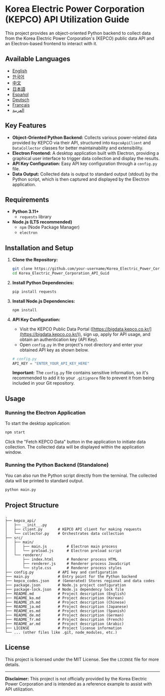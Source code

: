 # Korea Electric Power Corporation (KEPCO) API Utilization Guide

This project provides an object-oriented Python backend to collect data from the Korea Electric Power Corporation's (KEPCO) public data API and an Electron-based frontend to interact with it.

## Available Languages

*   [English](README.md)
*   [한국어](docs/README_ko.md)
*   [中文](docs/README_zh.md)
*   [日本語](docs/README_ja.md)
*   [Español](docs/README_es.md)
*   [Deutsch](docs/README_de.md)
*   [Français](docs/README_fr.md)
*   [العربية](docs/README_ar.md)

## Key Features

*   **Object-Oriented Python Backend:** Collects various power-related data provided by KEPCO via their API, structured into `KepcoApiClient` and `DataCollector` classes for better maintainability and extensibility.
*   **Electron Frontend:** A desktop application built with Electron, providing a graphical user interface to trigger data collection and display the results.
*   **API Key Configuration:** Easy API key configuration through a `config.py` file.
*   **Data Output:** Collected data is output to standard output (stdout) by the Python script, which is then captured and displayed by the Electron application.

## Requirements

*   **Python 3.11+**
    *   `requests` library
*   **Node.js (LTS recommended)**
    *   `npm` (Node Package Manager)
    *   `electron`

## Installation and Setup

1.  **Clone the Repository:**

    ```bash
    git clone https://github.com/your-username/Korea_Electric_Power_Corporation_API_Guid.git
    cd Korea_Electric_Power_Corporation_API_Guid
    ```

2.  **Install Python Dependencies:**

    ```bash
    pip install requests
    ```

3.  **Install Node.js Dependencies:**

    ```bash
    npm install
    ```

4.  **API Key Configuration:**

    *   Visit the KEPCO Public Data Portal ([https://bigdata.kepco.co.kr/](https://bigdata.kepco.co.kr/)), sign up, apply for API usage, and obtain an authentication key (API Key).
    *   Open `config.py` in the project's root directory and enter your obtained API key as shown below.

    ```python
    # config.py
    API_KEY = "ENTER_YOUR_API_KEY_HERE"
    ```

    **Important:** The `config.py` file contains sensitive information, so it's recommended to add it to your `.gitignore` file to prevent it from being included in your Git repository.

## Usage

### Running the Electron Application

To start the desktop application:

```bash
npm start
```

Click the "Fetch KEPCO Data" button in the application to initiate data collection. The collected data will be displayed within the application window.

### Running the Python Backend (Standalone)

You can also run the Python script directly from the terminal. The collected data will be printed to standard output.

```bash
python main.py
```

## Project Structure

```
.
├── kepco_api/
│   ├── __init__.py
│   ├── client.py       # KEPCO API client for making requests
│   └── collector.py    # Orchestrates data collection
├── src/
│   ├── main/
│   │   ├── main.js         # Electron main process
│   │   └── preload.js      # Electron preload script
│   └── renderer/
│       ├── index.html      # Renderer process HTML
│       ├── renderer.js     # Renderer process JavaScript
│       └── style.css       # Renderer process styles
├── config.py           # API key and configuration
├── main.py             # Entry point for the Python backend
├── kepco_codes.json    # (Generated) Stores regional and data codes
├── package.json        # Node.js project configuration
├── package-lock.json   # Node.js dependency lock file
├── README.md           # Project description (English)
├── README_ko.md        # Project description (Korean)
├── README_zh.md        # Project description (Chinese)
├── README_ja.md        # Project description (Japanese)
├── README_es.md        # Project description (Spanish)
├── README_de.md        # Project description (German)
├── README_fr.md        # Project description (French)
├── README_ar.md        # Project description (Arabic)
├── LICENSE             # Project license information
└── ... (other files like .git, node_modules, etc.)
```

## License

This project is licensed under the MIT License. See the `LICENSE` file for more details.

-----

**Disclaimer:** This project is not officially provided by the Korea Electric Power Corporation and is intended as a reference example to assist with API utilization.
